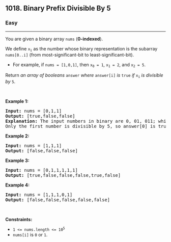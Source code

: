 <h2>1018. Binary Prefix Divisible By 5</h2><h3>Easy</h3><hr><div><p>You are given a binary array <code>nums</code> (<strong>0-indexed</strong>).</p>

<p>We define <code>x<sub>i</sub></code> as the number whose binary representation is the subarray <code>nums[0..i]</code> (from most-significant-bit to least-significant-bit).</p>

<ul>
	<li>For example, if <code>nums = [1,0,1]</code>, then <code>x<sub>0</sub> = 1</code>, <code>x<sub>1</sub> = 2</code>, and <code>x<sub>2</sub> = 5</code>.</li>
</ul>

<p>Return <em>an array of booleans </em><code>answer</code><em> where </em><code>answer[i]</code><em> is </em><code>true</code><em> if </em><code>x<sub>i</sub></code><em> is divisible by </em><code>5</code>.</p>

<p>&nbsp;</p>
<p><strong>Example 1:</strong></p>

<pre><strong>Input:</strong> nums = [0,1,1]
<strong>Output:</strong> [true,false,false]
<strong>Explanation:</strong> The input numbers in binary are 0, 01, 011; which are 0, 1, and 3 in base-10.
Only the first number is divisible by 5, so answer[0] is true.
</pre>

<p><strong>Example 2:</strong></p>

<pre><strong>Input:</strong> nums = [1,1,1]
<strong>Output:</strong> [false,false,false]
</pre>

<p><strong>Example 3:</strong></p>

<pre><strong>Input:</strong> nums = [0,1,1,1,1,1]
<strong>Output:</strong> [true,false,false,false,true,false]
</pre>

<p><strong>Example 4:</strong></p>

<pre><strong>Input:</strong> nums = [1,1,1,0,1]
<strong>Output:</strong> [false,false,false,false,false]
</pre>

<p>&nbsp;</p>
<p><strong>Constraints:</strong></p>

<ul>
	<li><code>1 &lt;= nums.length &lt;= 10<sup>5</sup></code></li>
	<li><code>nums[i]</code>&nbsp;is&nbsp;<code>0</code>&nbsp;or&nbsp;<code>1</code>.</li>
</ul>
</div>